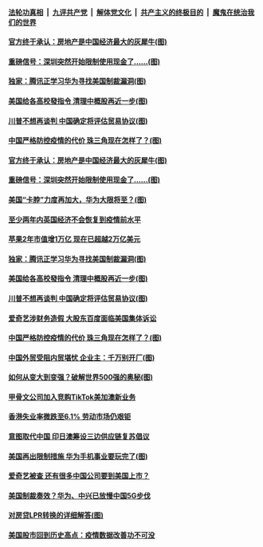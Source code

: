 

####  [法轮功真相](../../../../basic/blob/master/README.md?t=08210932) &nbsp;|&nbsp; [九评共产党](../../../../9ping.md/blob/master/README.md?t=08210932) &nbsp;|&nbsp; [解体党文化](../../../../jtdwh.md/blob/master/README.md?t=08210932)  &nbsp;|&nbsp; [共产主义的终极目的](../../../../gczydzjmd.md/blob/master/README.md?t=08210932) &nbsp;|&nbsp; [魔鬼在统治我们的世界](../../../../mgztzwmdsj.md/blob/master/README.md?t=08210932) 

#### [官方终于承认：房地产是中国经济最大的灰犀牛(图)](../pages/p5/943657.md?t=08210932) 

#### [重磅信号：深圳突然开始限制使用现金了……(图)](../pages/p5/943663.md?t=08210932) 

#### [独家：腾讯正学习华为寻找美国制裁漏洞(图)](../pages/p5/943640.md?t=08210932) 

#### [美国给各高校發指令 清理中概股再近一步(图)](../pages/p5/943621.md?t=08210932) 

#### [川普不想再谈判 中国确定将评估贸易协议(图)](../pages/p5/943630.md?t=08210932) 

#### [中国严格防控疫情的代价 珠三角现在怎样了？(图)](../pages/p5/943540.md?t=08210932) 

#### [官方终于承认：房地产是中国经济最大的灰犀牛(图)](../pages/p5/943657.md?t=08210932) 

#### [重磅信号：深圳突然开始限制使用现金了……(图)](../pages/p5/943663.md?t=08210932) 

#### [美国“卡脖”力度再加大，华为大限将至？(图)](../pages/p5/943661.md?t=08210932) 

#### [至少两年内英国经济不会恢复到疫情前水平](../pages/p5/943654.md?t=08210932) 

#### [苹果2年市值增1万亿 现在已超越2万亿美元](../pages/p5/943653.md?t=08210932) 

#### [独家：腾讯正学习华为寻找美国制裁漏洞(图)](../pages/p5/943640.md?t=08210932) 

#### [美国给各高校發指令 清理中概股再近一步(图)](../pages/p5/943621.md?t=08210932) 

#### [川普不想再谈判 中国确定将评估贸易协议(图)](../pages/p5/943630.md?t=08210932) 

#### [爱奇艺涉财务造假 大股东百度面临美国集体诉讼](../pages/p5/943623.md?t=08210932) 

#### [中国严格防控疫情的代价 珠三角现在怎样了？(图)](../pages/p5/943540.md?t=08210932) 

#### [中国外贸受阻内贸堪忧 企业主：千万别开厂(图)](../pages/p5/943536.md?t=08210932) 

#### [如何从变大到变强？破解世界500强的奥秘(图)](../pages/p5/943539.md?t=08210932) 

#### [甲骨文公司加入竞购TikTok美加澳新业务](../pages/p5/943529.md?t=08210932) 

#### [香港失业率微跌至6.1% 劳动市场仍艰钜](../pages/p5/943522.md?t=08210932) 

#### [意图取代中国 印日澳筹设三边供应链复苏倡议](../pages/p5/943521.md?t=08210932) 

#### [美国再出限制措施 华为手机事业要玩完了(图)](../pages/p5/943520.md?t=08210932) 

#### [爱奇艺被查 还有很多中国公司要到美国上市？](../pages/p5/943513.md?t=08210932) 

#### [美国制裁奏效？华为、中兴已放慢中国5G步伐](../pages/p5/943511.md?t=08210932) 

#### [对房贷LPR转换的详细解答(图)](../pages/p5/943456.md?t=08210932) 

#### [美国股市回到历史高点：疫情数据改善功不可没](../pages/p5/943474.md?t=08210932) 

